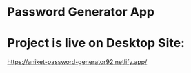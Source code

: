 # Password Generator App
# Project is live on Desktop Site:
https://aniket-password-generator92.netlify.app/